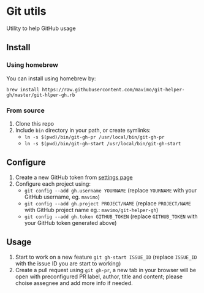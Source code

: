 # Git utils

Utility to help GitHub usage

## Install

### Using homebrew

You can install using homebrew by:
```
brew install https://raw.githubusercontent.com/mavimo/git-helper-gh/master/git-hlper-gh.rb
```

### From source

1. Clone this repo
1. Include `bin` directory in your path, or create symlinks:
    - `ln -s $(pwd)/bin/git-gh-pr /usr/local/bin/git-gh-pr`
    - `ln -s $(pwd)/bin/git-gh-start /usr/local/bin/git-gh-start`

## Configure

1. Create a new GitHub token from [settings page](https://github.com/settings/tokens)
1. Configure each project using:
    - `git config --add gh.username YOURNAME` (replace `YOURNAME` with your GitHub username, eg. `mavimo`)
    - `git config --add gh.project PROJECT/NAME` (replace `PROJECT/NAME` with GitHub project name eg.: `mavimo/git-helper-gh`)
    - `git config --add gh.token GITHUB_TOKEN` (replace `GITHUB_TOKEN` with your GitHub token generated above)

## Usage

1. Start to work on a new feature `git gh-start ISSUE_ID` (replace `ISSUE_ID` with the issue ID you are start to working)
1. Create a pull request using `git gh-pr`, a new tab in your browser will be open with preconfigured PR label, author, title and content; please choise assegnee and add more info if needed.
